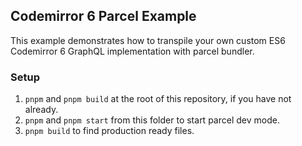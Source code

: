 ## Codemirror 6 Parcel Example

This example demonstrates how to transpile your own custom ES6 Codemirror 6 GraphQL implementation with parcel bundler.

### Setup

1. `pnpm` and `pnpm build` at the root of this repository, if you have not already.
1. `pnpm` and `pnpm start` from this folder to start parcel dev mode.
1. `pnpm build` to find production ready files.
